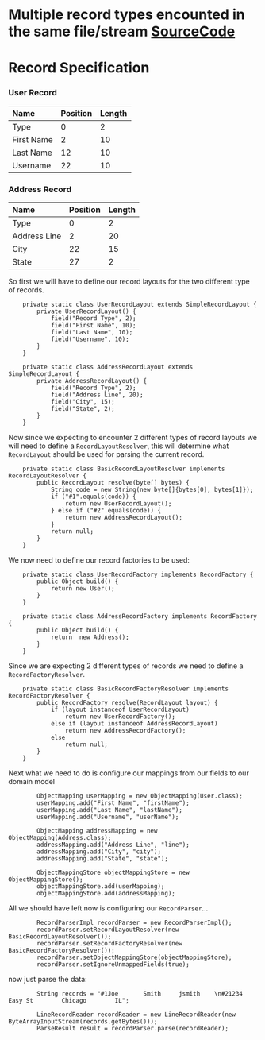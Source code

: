 # Multiple record types encounted in the same file/stream [SourceCode](http://github.com/born2snipe/flapjack/tree/master/flapjack-example/src/test/java/flapjack/example/DifferentRecordTypeTest.java)

# Record Specification #

### User Record ###
| Name | Position | Length |
|:-----|:---------|:-------|
| Type | 0 | 2 |
| First Name | 2 | 10 |
| Last Name | 12 | 10 |
| Username | 22 | 10 |


### Address Record ###
| Name | Position | Length |
|:-----|:---------|:-------|
| Type | 0 | 2 |
| Address Line | 2 | 20 |
| City | 22 | 15 |
| State | 27 | 2 |


So first we will have to define our record layouts for the two different type of records.
```
    private static class UserRecordLayout extends SimpleRecordLayout {
        private UserRecordLayout() {
            field("Record Type", 2);
            field("First Name", 10);
            field("Last Name", 10);
            field("Username", 10);
        }
    }

    private static class AddressRecordLayout extends SimpleRecordLayout {
        private AddressRecordLayout() {
            field("Record Type", 2);
            field("Address Line", 20);
            field("City", 15);
            field("State", 2);
        }
    }
```

Now since we expecting to encounter 2 different types of record layouts we will need to define a `RecordLayoutResolver`, this will determine what `RecordLayout` should be used for parsing the current record.
```
    private static class BasicRecordLayoutResolver implements RecordLayoutResolver {
        public RecordLayout resolve(byte[] bytes) {
            String code = new String(new byte[]{bytes[0], bytes[1]});
            if ("#1".equals(code)) {
                return new UserRecordLayout();
            } else if ("#2".equals(code)) {
                return new AddressRecordLayout();
            }
            return null;
        }
    }
```

We now need to define our record factories to be used:
```
    private static class UserRecordFactory implements RecordFactory {
        public Object build() {
            return new User();
        }
    }

    private static class AddressRecordFactory implements RecordFactory {
        public Object build() {
            return  new Address();
        }
    }
```

Since we are expecting 2 different types of records we need to define a `RecordFactoryResolver`.
```
    private static class BasicRecordFactoryResolver implements RecordFactoryResolver {
        public RecordFactory resolve(RecordLayout layout) {
            if (layout instanceof UserRecordLayout)
                return new UserRecordFactory();
            else if (layout instanceof AddressRecordLayout)
                return new AddressRecordFactory();
            else
                return null;
        }
    }
```

Next what we need to do is configure our mappings from our fields to our domain model
```
        ObjectMapping userMapping = new ObjectMapping(User.class);
        userMapping.add("First Name", "firstName");
        userMapping.add("Last Name", "lastName");
        userMapping.add("Username", "userName");

        ObjectMapping addressMapping = new ObjectMapping(Address.class);
        addressMapping.add("Address Line", "line");
        addressMapping.add("City", "city");
        addressMapping.add("State", "state");

        ObjectMappingStore objectMappingStore = new ObjectMappingStore();
        objectMappingStore.add(userMapping);
        objectMappingStore.add(addressMapping);
```

All we should have left now is configuring our `RecordParser`...
```
        RecordParserImpl recordParser = new RecordParserImpl();
        recordParser.setRecordLayoutResolver(new BasicRecordLayoutResolver());
        recordParser.setRecordFactoryResolver(new BasicRecordFactoryResolver());
        recordParser.setObjectMappingStore(objectMappingStore);
        recordParser.setIgnoreUnmappedFields(true);
```

now just parse the data:
```
        String records = "#1Joe       Smith     jsmith    \n#21234 Easy St        Chicago        IL";

        LineRecordReader recordReader = new LineRecordReader(new ByteArrayInputStream(records.getBytes()));
        ParseResult result = recordParser.parse(recordReader);
```